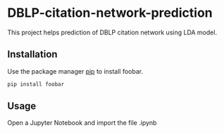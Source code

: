 # DBLP-citation-network-prediction

This project helps prediction of DBLP citation network using LDA model.

## Installation

Use the package manager [pip](https://pip.pypa.io/en/stable/) to install foobar.

```bash
pip install foobar
```

## Usage

Open a Jupyter Notebook and import the file .ipynb


